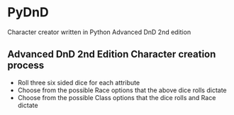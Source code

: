# PyDnD

Character creator written in Python
Advanced DnD 2nd edition


## Advanced DnD 2nd Edition Character creation process

* Roll three six sided dice for each attribute
* Choose from the possible Race options that the above dice rolls dictate
* Choose from the possible Class options that the dice rolls and Race dictate
